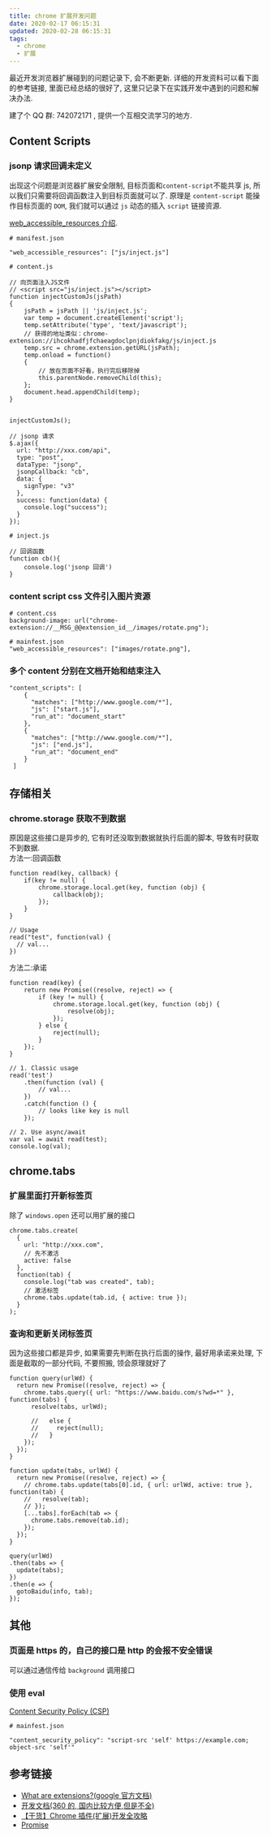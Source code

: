 ```yaml
---
title: chrome 扩展开发问题
date: 2020-02-17 06:15:31
updated: 2020-02-28 06:15:31
tags:
  - chrome
  - 扩展
---
```


最近开发浏览器扩展碰到的问题记录下, 会不断更新. 详细的开发资料可以看下面的参考链接, 里面已经总结的很好了, 这里只记录下在实践开发中遇到的问题和解决办法.

建了个 QQ 群: 742072171 , 提供一个互相交流学习的地方.

## Content Scripts

### jsonp 请求回调未定义

出现这个问题是浏览器扩展安全限制, 目标页面和`content-script`不能共享 js, 所以我们只需要将回调函数注入到目标页面就可以了. 原理是 `content-script` 能操作目标页面的 `DOM`, 我们就可以通过 `js` 动态的插入 `script` 链接资源.

[web_accessible_resources 介绍](http://open.chrome.360.cn/extension_dev/manifest.html#web_accessible_resources).

```
# manifest.json

"web_accessible_resources": ["js/inject.js"]
```

```
# content.js

// 向页面注入JS文件
// <script src="js/inject.js"></script>
function injectCustomJs(jsPath)
{
    jsPath = jsPath || 'js/inject.js';
    var temp = document.createElement('script');
    temp.setAttribute('type', 'text/javascript');
    // 获得的地址类似：chrome-extension://ihcokhadfjfchaeagdoclpnjdiokfakg/js/inject.js
    temp.src = chrome.extension.getURL(jsPath);
    temp.onload = function()
    {
        // 放在页面不好看，执行完后移除掉
        this.parentNode.removeChild(this);
    };
    document.head.appendChild(temp);
}


injectCustomJs();

// jsonp 请求
$.ajax({
  url: "http://xxx.com/api",
  type: "post",
  dataType: "jsonp",
  jsonpCallback: "cb",
  data: {
    signType: "v3"
  },
  success: function(data) {
    console.log("success");
  }
});

```

```
# inject.js

// 回调函数
function cb(){
    console.log('jsonp 回调')
}
```

### content script css 文件引入图片资源

```
# content.css
background-image: url("chrome-extension://__MSG_@@extension_id__/images/rotate.png");
```

```
# mainfest.json
"web_accessible_resources": ["images/rotate.png"],
```

### 多个 content 分别在文档开始和结束注入

```
"content_scripts": [
    {
      "matches": ["http://www.google.com/*"],
      "js": ["start.js"],
      "run_at": "document_start"
    },
    {
      "matches": ["http://www.google.com/*"],
      "js": ["end.js"],
      "run_at": "document_end"
    }
 ]
```

## 存储相关

### chrome.storage 获取不到数据

原因是这些接口是异步的, 它有时还没取到数据就执行后面的脚本, 导致有时获取不到数据.  
方法一:回调函数

```
function read(key, callback) {
    if(key != null) {
        chrome.storage.local.get(key, function (obj) {
            callback(obj);
        });
    }
}

// Usage
read("test", function(val) {
  // val...
})
```

方法二:承诺

```
function read(key) {
    return new Promise((resolve, reject) => {
        if (key != null) {
            chrome.storage.local.get(key, function (obj) {
                resolve(obj);
            });
        } else {
            reject(null);
        }
    });
}

// 1. Classic usage
read('test')
    .then(function (val) {
        // val...
    })
    .catch(function () {
        // looks like key is null
    });

// 2. Use async/await
var val = await read(test);
console.log(val);
```

## chrome.tabs

### 扩展里面打开新标签页

除了 `windows.open` 还可以用扩展的接口

```
chrome.tabs.create(
  {
    url: "http://xxx.com",
    // 先不激活
    active: false
  },
  function(tab) {
    console.log("tab was created", tab);
    // 激活标签
    chrome.tabs.update(tab.id, { active: true });
  }
);
```

### 查询和更新关闭标签页

因为这些接口都是异步, 如果需要先判断在执行后面的操作, 最好用承诺来处理, 下面是截取的一部分代码, 不要照搬, 领会原理就好了

```
function query(urlWd) {
  return new Promise((resolve, reject) => {
    chrome.tabs.query({ url: "https://www.baidu.com/s?wd=*" }, function(tabs) {
      resolve(tabs, urlWd);

      //   else {
      //     reject(null);
      //   }
    });
  });
}

function update(tabs, urlWd) {
  return new Promise((resolve, reject) => {
    // chrome.tabs.update(tabs[0].id, { url: urlWd, active: true }, function(tab) {
    //   resolve(tab);
    // });
    [...tabs].forEach(tab => {
      chrome.tabs.remove(tab.id);
    });
  });
}

query(urlWd)
.then(tabs => {
  update(tabs);
})
.then(e => {
  gotoBaidu(info, tab);
});
```

## 其他

### 页面是 https 的，自己的接口是 http 的会报不安全错误

可以通过通信传给 `background` 调用接口

### 使用 eval

[Content Security Policy (CSP)](https://developer.chrome.com/extensions/contentSecurityPolicy)

```
# mainfest.json

"content_security_policy": "script-src 'self' https://example.com; object-src 'self'"
```

## 参考链接

- [What are extensions?(google 官方文档)](https://developer.chrome.com/extensions)
- [开发文档(360 的, 国内比较方便,但是不全)](http://open.chrome.360.cn/extension_dev/overview.html)
- [【干货】Chrome 插件(扩展)开发全攻略](https://www.cnblogs.com/liuxianan/p/chrome-plugin-develop.html)
- [Promise](https://developer.mozilla.org/zh-CN/docs/Web/JavaScript/Reference/Global_Objects/Promise)
